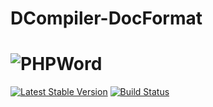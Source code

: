 # DCompiler-DocFormat
# ![PHPWord](https://rawgit.com/PHPOffice/PHPWord/develop/docs/images/phpword.svg "DocuMat")

[![Latest Stable Version](https://poser.pugx.org/phpoffice/phpword/v/stable.png)](https://packagist.org/packages/phpoffice/phpword)
[![Build Status](https://travis-ci.org/PHPOffice/PHPWord.svg?branch=master)](https://travis-ci.org/PHPOffice/PHPWord)
